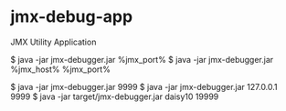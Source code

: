 jmx-debug-app
=============

JMX Utility Application

$ java -jar jmx-debugger.jar %jmx_port%
$ java -jar jmx-debugger.jar %jmx_host% %jmx_port%

$ java -jar jmx-debugger.jar 9999
$ java -jar jmx-debugger.jar 127.0.0.1 9999
$ java -jar target/jmx-debugger.jar daisy10 19999